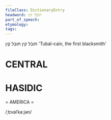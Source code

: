 ```yaml
---
fileClass: DictionaryEntry
headword: תּובֿל קין
part_of_speech: 
etymology: 
tags: 
---
```

תּובֿל קין
תּוּבַל קַיִן
'Tubal-cain, the first blacksmith'

CENTRAL
========

HASIDIC
=======
= AMERICA = 

/ˌtɪvalˈkaːjən/